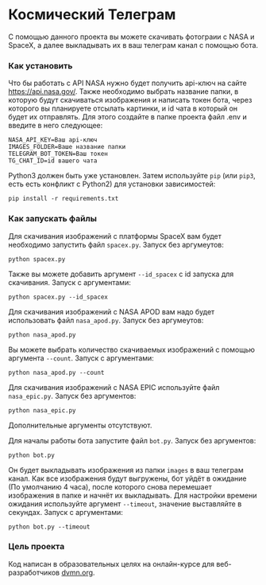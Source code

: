 # Космический Телеграм

C помощью данного проекта вы можете скачивать фотограии с NASA и SpaceX, а далее выкладывать их в ваш телеграм канал с помощью бота.

### Как установить

Что бы работать с API NASA нужно будет получить api-ключ на сайте https://api.nasa.gov/.
Также необходимо выбрать название папки, в которую будут скачиваться изображения и написать токен бота, через которого вы планируете отсылать картинки, и id чата в который он будет их отправлять.
Для этого создайте в папке проекта файл .env и введите в него следующее:
```dotenv
NASA_API_KEY=Ваш api-ключ
IMAGES_FOLDER=Ваше название папки
TELEGRAM_BOT_TOKEN=Ваш токен
TG_CHAT_ID=id вашего чата
```

Python3 должен быть уже установлен. 
Затем используйте `pip` (или `pip3`, есть есть конфликт с Python2) для установки зависимостей:
```
pip install -r requirements.txt
```

### Как запускать файлы

Для скачивания изображений с платформы SpaceX вам будет необходимо запустить файл `spacex.py`. Запуск без аргумеyтов:

```
python spacex.py 
```

Также вы можете добавить аргумент `--id_spacex` с id запуска для скачивания. Запуск с аргументами:

```
python spacex.py --id_spacex 
```

Для скачивания изображений с NASA APOD вам надо будет использовать файл `nasa_apod.py`. Запуск без аргумеyтов:

```
python nasa_apod.py
```

Вы можете выбрать количество скачиваемых изображений с помощью аргумента `--count`. Запуск с аргументами:

```
python nasa_apod.py --count
```


Для скачивания изображений с NASA EPIC используйте файл `nasa_epic.py`. Запуск без аргументов:

```
python nasa_epic.py
```

Дополнительные аргументы отсутствуют.

Для началы работы бота запустите файл `bot.py`. Запуск без аргументов:

```
python bot.py
```
Он будет выкладывать изображения из папки `images` в ваш телеграм канал. Как все изображения будут выгружены, бот уйдёт в ожидание (По умолчанию 4 часа), после которого снова перемешает изображения в папке и начнёт их выкладывать. Для настройки времени ожидания используйте аргумент `--timeout`, значение выставляйте в секундах. Запуск с аргументами:

```
python bot.py --timeout
```


### Цель проекта

Код написан в образовательных целях на онлайн-курсе для веб-разработчиков [dvmn.org](https://dvmn.org/).